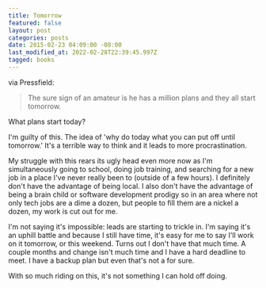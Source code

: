 ```yaml
---
title: Tomorrow
featured: false
layout: post
categories: posts
date: 2015-02-23 04:09:00 -08:00
last_modified_at: 2022-02-28T22:39:45.997Z
tagged: books
---
```


via Pressfield:

> The sure sign of an amateur is he has a million plans and they all start tomorrow.

What plans start today?

I'm guilty of this. The idea of 'why do today what you can put off until tomorrow.' It's a terrible way to think and it leads to more procrastination.

My struggle with this rears its ugly head even more now as I'm simultaneously going to school, doing job training, and searching for a new job in a place I've never really been to (outside of a few hours). I definitely don't have the advantage of being local. I also don't have the advantage of being a brain child or software development prodigy so in an area where not only tech jobs are a dime a dozen, but people to fill them are a nickel a dozen, my work is cut out for me.

I'm not saying it's impossible: leads are starting to trickle in. I'm saying it's an uphill battle and because I still have time, it's easy for me to say I'll work on it tomorrow, or this weekend. Turns out I don't have that much time. A couple months and change isn't much time and I have a hard deadline to meet. I have a backup plan but even that's not a for sure.

With so much riding on this, it's not something I can hold off doing.

